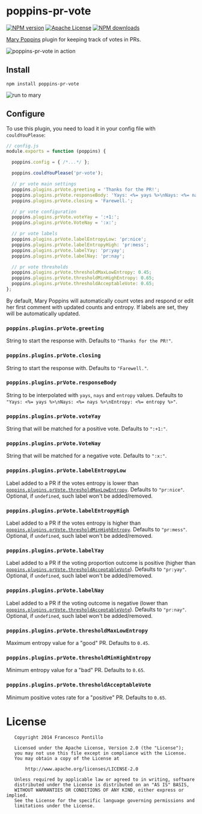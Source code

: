poppins-pr-vote
===============

[![NPM version][npm-version-image]][npm-url]
[![Apache License][license-image]][license-url]
[![NPM downloads][npm-downloads-image]][npm-url]

[Mary Poppins](https://github.com/btford/mary-poppins "btford/mary-poppins") plugin for keeping track of votes in PRs.

![poppins-pr-vote in action](https://raw.github.com/frapontillo/poppins-pr-vote/master/img/in-action.png)

## Install

`npm install poppins-pr-vote`

![run to mary](https://raw.github.com/frapontillo/poppins-pr-vote/master/img/run-to-mary-poppins.png)


## Configure

To use this plugin, you need to load it in your config file with `couldYouPlease`:

```javascript
// config.js
module.exports = function (poppins) {

  poppins.config = { /*...*/ };

  poppins.couldYouPlease('pr-vote');

  // pr vote main settings
  poppins.plugins.prVote.greeting = 'Thanks for the PR!';
  poppins.plugins.prVote.responseBody: 'Yays: <%= yays %>\nNays: <%= nays %>\nEntropy: <%= entropy %>';
  poppins.plugins.prVote.closing = 'Farewell.';

  // pr vote configuration
  poppins.plugins.prVote.voteYay = ':+1:';
  poppins.plugins.prVote.VoteNay = ':x:';

  // pr vote labels
  poppins.plugins.prVote.labelEntropyLow: 'pr:nice';
  poppins.plugins.prVote.labelEntropyHigh: 'pr:mess';
  poppins.plugins.prVote.labelYay: 'pr:yay';
  poppins.plugins.prVote.labelNay: 'pr:nay';

  // pr vote thresholds
  poppins.plugins.prVote.thresholdMaxLowEntropy: 0.45;
  poppins.plugins.prVote.thresholdMinHighEntropy: 0.65;
  poppins.plugins.prVote.thresholdAcceptableVote: 0.65;
};
```

By default, Mary Poppins will automatically count votes and respond or edit her first comment with updated counts and entropy. If labels are set, they will be automatically updated.


### `poppins.plugins.prVote.greeting`

String to start the response with.
Defaults to `"Thanks for the PR!"`.


### `poppins.plugins.prVote.closing`

String to start the response with.
Defaults to `"Farewell."`.


### `poppins.plugins.prVote.responseBody`

String to be interpolated with `yays`, `nays` and `entropy` values.
Defaults to `"Yays: <%= yays %>\nNays: <%= nays %>\nEntropy: <%= entropy %>"`.


### `poppins.plugins.prVote.voteYay`

String that will be matched for a positive vote.
Defaults to `":+1:"`.


### `poppins.plugins.prVote.VoteNay`

String that will be matched for a negative vote.
Defaults to `":x:"`.


### `poppins.plugins.prVote.labelEntropyLow`

Label added to a PR if the votes entropy is lower than [`poppins.plugins.prVote.thresholdMaxLowEntropy`](#poppinspluginsprvotethresholdmaxlowentropy).
Defaults to `"pr:nice"`. Optional, if `undefined`, such label won't be added/removed.


### `poppins.plugins.prVote.labelEntropyHigh`

Label added to a PR if the votes entropy is higher than [`poppins.plugins.prVote.thresholdMinHighEntropy`](#poppinspluginsprvotethresholdminhighentropy).
Defaults to `"pr:mess"`. Optional, if `undefined`, such label won't be added/removed.


### `poppins.plugins.prVote.labelYay`

Label added to a PR if the voting proportion outcome is positive (higher than [`poppins.plugins.prVote.thresholdAcceptableVote`](#poppinspluginsprvotethresholdacceptablevote)).
Defaults to `"pr:yay"`. Optional, if `undefined`, such label won't be added/removed.


### `poppins.plugins.prVote.labelNay`

Label added to a PR if the voting outcome is negative (lower than [`poppins.plugins.prVote.thresholdAcceptableVote`](#poppinspluginsprvotethresholdacceptablevote)).
Defaults to `"pr:nay"`. Optional, if `undefined`, such label won't be added/removed.


### `poppins.plugins.prVote.thresholdMaxLowEntropy`

Maximum entropy value for a "good" PR.
Defaults to `0.45`.


### `poppins.plugins.prVote.thresholdMinHighEntropy`

Minimum entropy value for a "bad" PR.
Defaults to `0.65`.


### `poppins.plugins.prVote.thresholdAcceptableVote`

Minimum positive votes rate for a "positive" PR.
Defaults to `0.65`.


# License

```
   Copyright 2014 Francesco Pontillo

   Licensed under the Apache License, Version 2.0 (the "License");
   you may not use this file except in compliance with the License.
   You may obtain a copy of the License at

       http://www.apache.org/licenses/LICENSE-2.0

   Unless required by applicable law or agreed to in writing, software
   distributed under the License is distributed on an "AS IS" BASIS,
   WITHOUT WARRANTIES OR CONDITIONS OF ANY KIND, either express or implied.
   See the License for the specific language governing permissions and
   limitations under the License.
```

[license-image]: http://img.shields.io/badge/license-Apache_2.0-blue.svg?style=flat
[license-url]: LICENSE

[npm-url]: https://npmjs.org/package/poppins-pr-vote
[npm-version-image]: http://img.shields.io/npm/v/poppins-pr-vote.svg?style=flat
[npm-downloads-image]: http://img.shields.io/npm/dm/hpoppins-pr-vote.svg?style=flat